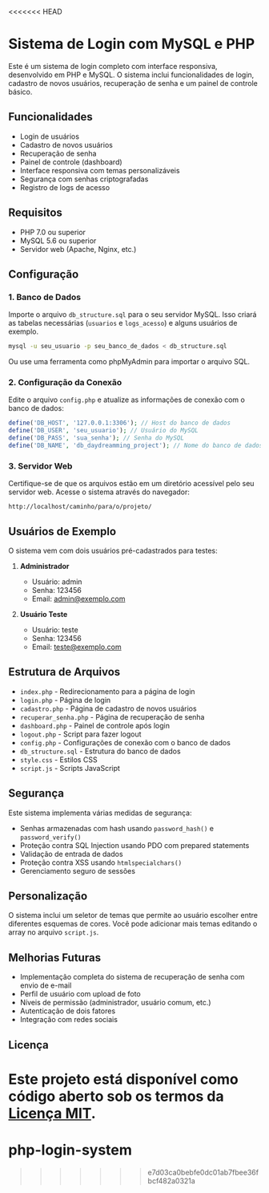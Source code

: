 <<<<<<< HEAD
# Sistema de Login com MySQL e PHP

Este é um sistema de login completo com interface responsiva, desenvolvido em PHP e MySQL. O sistema inclui funcionalidades de login, cadastro de novos usuários, recuperação de senha e um painel de controle básico.

## Funcionalidades

- Login de usuários
- Cadastro de novos usuários
- Recuperação de senha
- Painel de controle (dashboard)
- Interface responsiva com temas personalizáveis
- Segurança com senhas criptografadas
- Registro de logs de acesso

## Requisitos

- PHP 7.0 ou superior
- MySQL 5.6 ou superior
- Servidor web (Apache, Nginx, etc.)

## Configuração

### 1. Banco de Dados

Importe o arquivo `db_structure.sql` para o seu servidor MySQL. Isso criará as tabelas necessárias (`usuarios` e `logs_acesso`) e alguns usuários de exemplo.

```bash
mysql -u seu_usuario -p seu_banco_de_dados < db_structure.sql
```

Ou use uma ferramenta como phpMyAdmin para importar o arquivo SQL.

### 2. Configuração da Conexão

Edite o arquivo `config.php` e atualize as informações de conexão com o banco de dados:

```php
define('DB_HOST', '127.0.0.1:3306'); // Host do banco de dados
define('DB_USER', 'seu_usuario'); // Usuário do MySQL
define('DB_PASS', 'sua_senha'); // Senha do MySQL
define('DB_NAME', 'db_daydreamming_project'); // Nome do banco de dados
```

### 3. Servidor Web

Certifique-se de que os arquivos estão em um diretório acessível pelo seu servidor web. Acesse o sistema através do navegador:

```
http://localhost/caminho/para/o/projeto/
```

## Usuários de Exemplo

O sistema vem com dois usuários pré-cadastrados para testes:

1. **Administrador**
   - Usuário: admin
   - Senha: 123456
   - Email: admin@exemplo.com

2. **Usuário Teste**
   - Usuário: teste
   - Senha: 123456
   - Email: teste@exemplo.com

## Estrutura de Arquivos

- `index.php` - Redirecionamento para a página de login
- `login.php` - Página de login
- `cadastro.php` - Página de cadastro de novos usuários
- `recuperar_senha.php` - Página de recuperação de senha
- `dashboard.php` - Painel de controle após login
- `logout.php` - Script para fazer logout
- `config.php` - Configurações de conexão com o banco de dados
- `db_structure.sql` - Estrutura do banco de dados
- `style.css` - Estilos CSS
- `script.js` - Scripts JavaScript

## Segurança

Este sistema implementa várias medidas de segurança:

- Senhas armazenadas com hash usando `password_hash()` e `password_verify()`
- Proteção contra SQL Injection usando PDO com prepared statements
- Validação de entrada de dados
- Proteção contra XSS usando `htmlspecialchars()`
- Gerenciamento seguro de sessões

## Personalização

O sistema inclui um seletor de temas que permite ao usuário escolher entre diferentes esquemas de cores. Você pode adicionar mais temas editando o array no arquivo `script.js`.

## Melhorias Futuras

- Implementação completa do sistema de recuperação de senha com envio de e-mail
- Perfil de usuário com upload de foto
- Níveis de permissão (administrador, usuário comum, etc.)
- Autenticação de dois fatores
- Integração com redes sociais

## Licença

Este projeto está disponível como código aberto sob os termos da [Licença MIT](https://opensource.org/licenses/MIT).
=======
# php-login-system
>>>>>>> e7d03ca0bebfe0dc01ab7fbee36fbcf482a0321a
